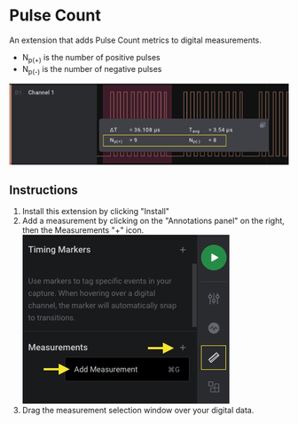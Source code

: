 # Pulse Count

An extension that adds Pulse Count metrics to digital measurements.
- N<sub>p(+)</sub> is the number of positive pulses
- N<sub>p(-)</sub> is the number of negative pulses

![Pulse Count](files/pulse_count.png)

## Instructions
1. Install this extension by clicking "Install"
2. Add a measurement by clicking on the "Annotations panel" on the right, then the Measurements "+" icon.
![Adding a Measurement](files/add_measurement.png)
3. Drag the measurement selection window over your digital data.
